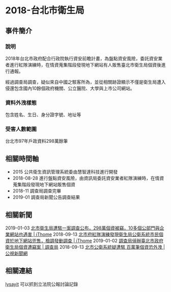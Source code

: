 # 2018-台北市衛生局

## 事件簡介

### 說明

2018年台北市政府配合行政院執行資安前瞻計畫，為盤點資安風險，委託資安業者進行紅隊演練時，在情資蒐集階段發現地下網站有人販售臺北市衛生局個資後進行通報。

經過調查局調查，疑似來自中國之駭客所為，並從相關跡證顯示不僅是衛生局遭入侵還包含國內10餘個政府機關、公立醫院、大學與上市公司網站。

### 資料外洩樣態
包含姓名、生日、身分證字號、地址等

### 受害人數範圍
台北市97年戶政資料298萬餘筆

## 相關時間軸
- 2015 公共衛生資訊管理系統委由慧智達科技進行開發
- 2018-08-28 進行盤點資安風險，由資訊局委託資安業者紅隊演練時，在情資蒐集階段發現地下網站販售個資
- 2018-11 調查局調查完畢
- 2019-01 調查局新聞公告調查結果

## 相關新聞
2019-01-03 [北市衛生局遭駭一案調查公布，298萬個資被竊，10多個公部門與企業網站也遇害 | iThome](https://www.ithome.com.tw/news/127981)
2018-09-13 [北市府紅隊演練發現衛生局公衛系統市民個資於地下網站兜售，檢調發動調查 | iThome](https://www.ithome.com.tw/news/125877)
2019-01-02 [調查局偵辦臺北市政府衛生局個資遭竊案 | 調查局](https://www.mjib.gov.tw/news/Details?Module=1&id=418)
2018-09-13 [北市公衛系統疑遭駭 百萬筆個資恐外洩 | 公視新聞網](https://news.pts.org.tw/article/406373)

## 相關連結

[lysayit](https://g0v.github.io/lysayit) 可以抓到立法院公報討論記錄
